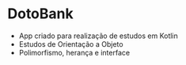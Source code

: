 # DotoBank
- App criado para realização de estudos em Kotlin
- Estudos de Orientação a Objeto
- Polimorfismo, herança e interface

